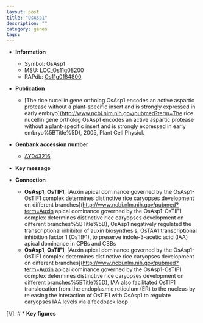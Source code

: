 ```yaml
---
layout: post
title: "OsAsp1"
description: ""
category: genes
tags: 
---
```


* **Information**  
    + Symbol: OsAsp1  
    + MSU: [LOC_Os11g08200](http://rice.plantbiology.msu.edu/cgi-bin/ORF_infopage.cgi?orf=LOC_Os11g08200)  
    + RAPdb: [Os11g0184800](http://rapdb.dna.affrc.go.jp/viewer/gbrowse_details/irgsp1?name=Os11g0184800)  

* **Publication**  
    + [The rice nucellin gene ortholog OsAsp1 encodes an active aspartic protease without a plant-specific insert and is strongly expressed in early embryo](http://www.ncbi.nlm.nih.gov/pubmed?term=The rice nucellin gene ortholog OsAsp1 encodes an active aspartic protease without a plant-specific insert and is strongly expressed in early embryo%5BTitle%5D), 2005, Plant Cell Physiol.

* **Genbank accession number**  
    + [AY043216](http://www.ncbi.nlm.nih.gov/nuccore/AY043216)

* **Key message**  

* **Connection**  
    + __OsAsp1__, __OsTIF1__, [Auxin apical dominance governed by the OsAsp1-OsTIF1 complex determines distinctive rice caryopses development on different branches](http://www.ncbi.nlm.nih.gov/pubmed?term=Auxin apical dominance governed by the OsAsp1-OsTIF1 complex determines distinctive rice caryopses development on different branches%5BTitle%5D),  OsAsp1 negatively regulated the transcriptional inhibitor of auxin biosynthesis, OsTAA1 transcriptional inhibition factor 1 (OsTIF1), to preserve indole-3-acetic acid (IAA) apical dominance in CPBs and CSBs
    + __OsAsp1__, __OsTIF1__, [Auxin apical dominance governed by the OsAsp1-OsTIF1 complex determines distinctive rice caryopses development on different branches](http://www.ncbi.nlm.nih.gov/pubmed?term=Auxin apical dominance governed by the OsAsp1-OsTIF1 complex determines distinctive rice caryopses development on different branches%5BTitle%5D),  IAA also facilitated OsTIF1 translocation from the endoplasmic reticulum (ER) to the nucleus by releasing the interaction of OsTIF1 with OsAsp1 to regulate caryopses IAA levels via a feedback loop

[//]: # * **Key figures**  


